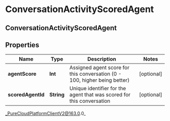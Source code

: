 # ConversationActivityScoredAgent

## ConversationActivityScoredAgent

## Properties

|Name | Type | Description | Notes|
|------------ | ------------- | ------------- | -------------|
| **agentScore** | **Int** | Assigned agent score for this conversation (0 - 100, higher being better) | [optional] |
| **scoredAgentId** | **String** | Unique identifier for the agent that was scored for this conversation | [optional] |



_PureCloudPlatformClientV2@163.0.0_
